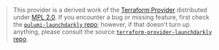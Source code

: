 > This provider is a derived work of the [Terraform Provider](https://github.com/terraform-providers/terraform-provider-launchdarkly)
> distributed under [MPL 2.0](https://www.mozilla.org/en-US/MPL/2.0/). If you encounter a bug or missing feature,
> first check the [`pulumi-launchdarkly` repo](/issues); however, if that doesn't turn up anything,
> please consult the source [`terraform-provider-launchdarkly` repo](https://github.com/terraform-providers/terraform-provider-launchdarkly/issues).
